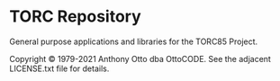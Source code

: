 # TORC Repository

General purpose applications and libraries for the TORC85 Project.

Copyright &copy; 1979-2021 Anthony Otto dba OttoCODE. See the adjacent LICENSE.txt file for details.
